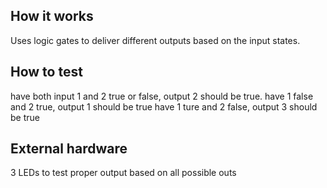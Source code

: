 <!---

This file is used to generate your project datasheet. Please fill in the information below and delete any unused
sections.

You can also include images in this folder and reference them in the markdown. Each image must be less than
512 kb in size, and the combined size of all images must be less than 1 MB.
-->

## How it works

Uses logic gates to deliver different outputs based on the input states.

## How to test

have both input 1 and 2 true or false, output 2 should be true. 
have 1 false and 2 true, output 1 should be true
have 1 ture and 2 false, output 3 should be true

## External hardware

3 LEDs to test proper output based on all possible outs 
